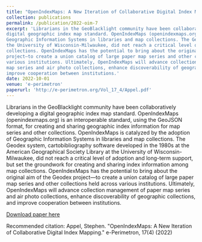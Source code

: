 ```yaml
---
title: "OpenIndexMaps: A New Iteration of Collaborative Digital Index Mapping"
collection: publications
permalink: /publication/2022-oim-7
excerpt: 'Librarians in the GeoBlacklight community have been collaboratively developing a
digital geographic index map standard. OpenIndexMaps (openindexmaps.org) is an interoperable standard, using the GeoJSON format, for creating and sharing geographic index information for map series and other collections. OpenIndexMaps is catalyzed by the adoption of
Geographic Information Systems in libraries and map collections. The Geodex system, cartobibliography software developed in the 1980s at the American Geographical Society Library at
the University of Wisconsin-Milwaukee, did not reach a critical level of adoption and long-term support, but set the groundwork for creating and sharing index information among map
collections. OpenIndexMaps has the potential to bring about the original aim of the Geodex
project—to create a union catalog of large paper map series and other collections held across
various institutions. Ultimately, OpenIndexMaps will advance collection management of paper
map series and air photo collections, enhance discoverability of geographic collections, and
improve cooperation between institutions.'
date: 2022-10-01
venue: 'e-perimetron'
paperurl: 'http://e-perimetron.org/Vol_17_4/Appel.pdf'
---
```

Librarians in the GeoBlacklight community have been collaboratively developing a
digital geographic index map standard. OpenIndexMaps (openindexmaps.org) is an interoperable standard, using the GeoJSON format, for creating and sharing geographic index information for map series and other collections. OpenIndexMaps is catalyzed by the adoption of
Geographic Information Systems in libraries and map collections. The Geodex system, cartobibliography software developed in the 1980s at the American Geographical Society Library at
the University of Wisconsin-Milwaukee, did not reach a critical level of adoption and long-term support, but set the groundwork for creating and sharing index information among map
collections. OpenIndexMaps has the potential to bring about the original aim of the Geodex
project—to create a union catalog of large paper map series and other collections held across
various institutions. Ultimately, OpenIndexMaps will advance collection management of paper
map series and air photo collections, enhance discoverability of geographic collections, and
improve cooperation between institutions.

[Download paper here](http://e-perimetron.org/Vol_17_4/Appel.pdf)

Recommended citation: Appel, Stephen. "OpenIndexMaps: A New Iteration of Collaborative Digital Index Mapping." e-Perimetron, 17(4) (2022)